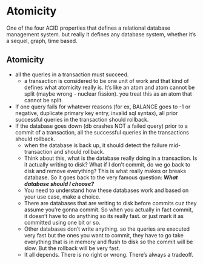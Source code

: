 # Atomicity

One of the four ACID properties that defines a relational database management system.
but really it defines any database system, whether it’s a sequel, graph, time based.

## Atomicity

- all the queries in a transaction must succeed.
    - a transaction is considered to be one unit of work and that kind of defines what atomicity really is. It’s like an atom and atom cannot be split (maybe wrong - nuclear fission). you treat this as an atom that cannot be split.
- If one query fails for whatever reasons (for ex, BALANCE goes to -1 or negative, duplicate primary key entry, invalid sql syntax), all prior successful queries in the transaction should rollback.
- If the database goes down (db crashes NOT a failed query) prior to a commit of a transaction, all the successful queries in the transactions should rollback.
    - when the database is back up, it should detect the failure mid-transaction and should rollback.
    - Think about this, what is the database really doing in a transaction. Is it actually writing to disk? What if I don’t commit, do we go back to disk and remove everything? This is what really makes or breaks database. So it goes back to the very famous question: ***What database should I choose?***
    - You need to understand how these databases work and based on your use case, make a choice.
    - There are databases that are writing to disk before commits cuz they assume you’re gonna commit. So when you actually in fact commit, it doesn’t have to do anything so its really fast. or just mark it as committed using one bit or so.
    - Other databases don’t write anything. so the queries are executed very fast but the ones you want to commit, they have to go take everything that is in memory and flush to disk so the commit will be slow. But the rollback will be very fast.
    - It all depends. There is no right or wrong. There’s always a tradeoff.